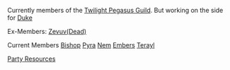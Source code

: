 Currently members of the [Twilight Pegasus Guild](Twilight-Pegasus-Guild.md).
But working on the side for [Duke](Duke's-Organisation)

Ex-Members:
[Zevuv(Dead)](Zevuv(Dead).md)

Current Members
[Bishop](Bishop.md)
[Pyra](Pyra.md)
[Nem](Nem.md)
[Embers](Embers)
[Terayl](Terayl)

[Party Resources](Party-Resources)
